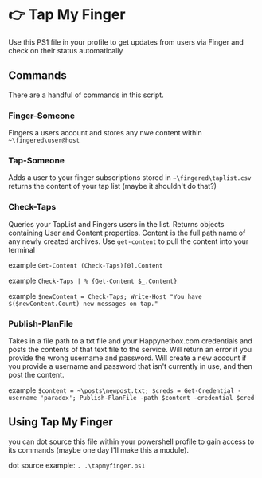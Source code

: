 # 👉 Tap My Finger
Use this PS1 file in your profile to get updates from users via Finger and check on their status automatically

## Commands
There are a handful of commands in this script. 

### Finger-Someone
Fingers a users account and stores any nwe content within `~\fingered\user@host`

### Tap-Someone
Adds a user to your finger subscriptions stored in `~\fingered\taplist.csv`
returns the content of your tap list (maybe it shouldn't do that?)

### Check-Taps
Queries your TapList and Fingers users in the list. Returns objects containing User and Content properties. Content is the full path name of any newly created archives. Use `get-content` to pull the content into your terminal

example `Get-Content (Check-Taps)[0].Content`

example `Check-Taps | % {Get-Content $_.Content}`

example `$newContent = Check-Taps; Write-Host "You have $($newContent.Count) new messages on tap."`

### Publish-PlanFile
Takes in a file path to a txt file and your Happynetbox.com credentials and posts the contents of that text file to the service. Will return an error if you provide the wrong username and password. Will create a new account if you provide a username and password that isn't currently in use, and then post the content. 

example `$content = ~\posts\newpost.txt; $creds = Get-Credential -username 'paradox'; Publish-PlanFile -path $content -credential $cred`

## Using Tap My Finger
you can dot source this file within your powershell profile to gain access to its commands (maybe one day I'll make this a module).

dot source example: `. .\tapmyfinger.ps1`